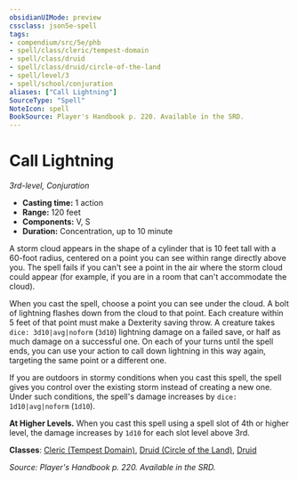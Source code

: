 ```yaml
---
obsidianUIMode: preview
cssclass: json5e-spell
tags:
- compendium/src/5e/phb
- spell/class/cleric/tempest-domain
- spell/class/druid
- spell/class/druid/circle-of-the-land
- spell/level/3
- spell/school/conjuration
aliases: ["Call Lightning"]
SourceType: "Spell"
NoteIcon: spell
BookSource: Player's Handbook p. 220. Available in the SRD.
---
```

# Call Lightning
*3rd-level, Conjuration*  

- **Casting time:** 1 action
- **Range:** 120 feet
- **Components:** V, S
- **Duration:** Concentration, up to 10 minute

A storm cloud appears in the shape of a cylinder that is 10 feet tall with a 60-foot radius, centered on a point you can see within range directly above you. The spell fails if you can't see a point in the air where the storm cloud could appear (for example, if you are in a room that can't accommodate the cloud).

When you cast the spell, choose a point you can see under the cloud. A bolt of lightning flashes down from the cloud to that point. Each creature within 5 feet of that point must make a Dexterity saving throw. A creature takes `dice: 3d10|avg|noform` (`3d10`) lightning damage on a failed save, or half as much damage on a successful one. On each of your turns until the spell ends, you can use your action to call down lightning in this way again, targeting the same point or a different one.

If you are outdoors in stormy conditions when you cast this spell, the spell gives you control over the existing storm instead of creating a new one. Under such conditions, the spell's damage increases by `dice: 1d10|avg|noform` (`1d10`).

**At Higher Levels.** When you cast this spell using a spell slot of 4th or higher level, the damage increases by `1d10` for each slot level above 3rd.

**Classes**: [Cleric (Tempest Domain)](/3-Mechanics/CLI/classes/cleric-tempest-domain.md), [Druid (Circle of the Land)](/3-Mechanics/CLI/classes/druid-circle-of-the-land.md), [Druid](/3-Mechanics/CLI/classes/druid.md)

*Source: Player's Handbook p. 220. Available in the SRD.*